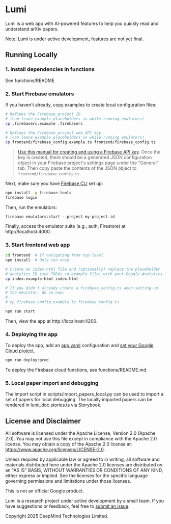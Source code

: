 # Lumi

Lumi is a web app with AI-powered features to help you quickly read and understand arXiv papers.

Note: Lumi is under active development, features are not yet final.

## Running Locally

### 1. Install dependencies in functions

See functions/README

### 2. Start Firebase emulators

If you haven't already, copy examples to create local configuration files:

```bash
# Defines the Firebase project ID
# (can leave example placeholders in while running emulators)
cp .firebaserc.example .firebaserc

# Defines the Firebase project web API key
# (can leave example placeholders in while running emulators)
cp frontend/firebase_config.example.ts frontend/firebase_config.ts
```

> [Use this manual for creating and using a Firebase API key](https://firebase.google.com/docs/projects/api-keys#test-vs-prod-keys). Once the key is created, there should be a generated JSON configuration object in your Firebase project's settings page under the "General" tab. Then copy paste the contents of the JSON object to `frontend/firebase_config.ts`.

Next, make sure you have [Firebase CLI](https://firebase.google.com/docs/cli/) set up:

```bash
npm install -g firebase-tools
firebase login
```

Then, run the emulators:

```
firebase emulators:start --project my-project-id
```

Finally, access the emulator suite (e.g., auth, Firestore) at
http://localhost:4000.

### 3. Start frontend web app

```bash
cd frontend  # If navigating from top level
npm install  # Only run once

# Create an index.html file and (optionally) replace the placeholder
# analytics ID (see TODOs in example file) with your Google Analytics ID
cp index.example.html index.html

# If you didn't already create a firebase_config.ts when setting up
# the emulator, do so now:
#
# cp firebase_config.example.ts firebase_config.ts

npm run start
```

Then, view the app at http://localhost:4200.

### 4. Deploying the app

To deploy the app, add an [app.yaml](https://cloud.google.com/appengine/docs/standard/reference/app-yaml?tab=node.js) configuration and [set your Google Cloud project](https://cloud.google.com/sdk/gcloud/reference/config/set).

```bash
npm run deploy:prod
```

To deploy the Firebase cloud functions, see functions/README.md.

### 5. Local paper import and debugging

The import script in scripts/import_papers_local.py can be used to import a set of papers for local debugging.
The locally imported papers can be rendered in lumi_doc.stories.ts via Storybook.

## License and Disclaimer

All software is licensed under the Apache License, Version 2.0 (Apache 2.0).
You may not use this file except in compliance with the Apache 2.0 license.
You may obtain a copy of the Apache 2.0 license at:
https://www.apache.org/licenses/LICENSE-2.0.

Unless required by applicable law or agreed to in writing, all software and
materials distributed here under the Apache 2.0 licenses are distributed on an
"AS IS" BASIS, WITHOUT WARRANTIES OR CONDITIONS OF ANY KIND, either express or
implied. See the licenses for the specific language governing permissions and
limitations under those licenses.

This is not an official Google product.

Lumi is a research project under active development by a small
team. If you have suggestions or feedback, feel free to
[submit an issue](https://github.com/pair-code/lumi/issues).

Copyright 2025 DeepMind Technologies Limited.
